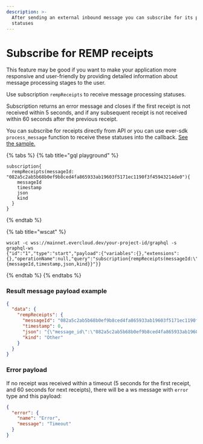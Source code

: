 ```yaml
---
description: >-
  After sending an external inbound message you can subscribe for its processing
  statuses
---
```


# Subscribe for REMP receipts

This feature may be good if you want to make your application more responsive and user-friendly by providing detailed information about message processing stages to the user.&#x20;

Use subscription `rempReceipts` to receive message processing statuses.

Subscription returns an error message and closes if the first receipt is not received within 5 seconds, and if any subsequent receipt is not received within 60 seconds after the previous receipt.

You can subscribe for receipts directly from API or you can use ever-sdk `process_message` function to receive these statuses into the callback. [See the sample. ](https://github.com/tonlabs/sdk-samples/blob/master/core-examples/node-js/remp/index.js)

{% tabs %}
{% tab title="gql playground" %}
```
subscription{
  rempReceipts(messageId: "082a5c2ab5b68b0ef9b8ced4fa865933ab19603f5171ec1190f3f45943214de0"){
    messageId
    timestamp
    json
    kind
  }
}
```
{% endtab %}

{% tab title="wscat" %}
```
wscat -c wss://mainnet.evercloud.dev/your-project-id/graphql -s graphql-ws
{"id":"1","type":"start","payload":{"variables":{},"extensions":{},"operationName":null,"query":"subscription{rempReceipts(messageId:\"082a5c2ab5b68b0ef9b8ced4fa865933ab19603f5171ec1190f3f45943214de0\"){messageId,timestamp,json,kind}}"}}
```
{% endtab %}
{% endtabs %}

### Result message payload example

```json
{
  "data": {
    "rempReceipts": {
      "messageId": "082a5c2ab5b68b0ef9b8ced4fa865933ab19603f5171ec1190f3f45943214de0",
      "timestamp": 0,
      "json": "{\"message_id\":\"082a5c2ab5b68b0ef9b8ced4fa865933ab19603f5171ec1190f3f45943214de0\",\"timestamp\":0,\"source_id\":\"a0573b3f9ed4e78781250a8a6955e930ffbde24e35d50b85dd2cf50f1d6ef30e\",\"signature\":\"\",\"kind\":\"PutIntoQueue\"}",
      "kind": "Other"
    }
  }
}

```

### Error payload

If no receipt was received within a timeout (5 seconds for the first receipt, and 60 seconds for next receipts), there will be a ws message with `error` type and this payload:

```json
{
  "error": {
    "name": "Error",
    "message": "Timeout"
  }
}
```
